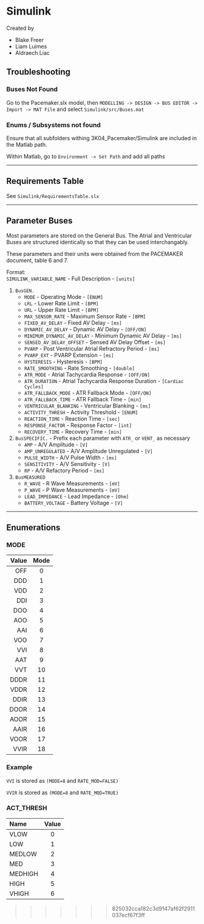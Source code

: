 # Simulink
Created by
- Blake Freer
- Liam Luimes
- Aldraech Liac 

## Troubleshooting
### Buses Not Found
Go to the Pacemaker.slx model, then `MODELLING -> DESIGN -> BUS EDITOR -> Import -> MAT File` and select `Simulink/src/Buses.mat`
### Enums / Subsystems not found
Ensure that all subfolders withing 3K04_Pacemaker/Simulink are included in the Matlab path.

Within Matlab, go to `Environment -> Set Path` and add all paths

---

## Requirements Table
See `Simulink/RequirementsTable.slx`

---

## Parameter Buses
Most parameters are stored on the General Bus. The Atrial and Ventricular Buses are structured identically so that they can be used interchangably.

These parameters and their units were obtained from the PACEMAKER document, table 6 and 7.

Format:\
`SIMULINK_VARIABLE_NAME` - Full Description - `[units]`

1. `BusGEN.`
    - `MODE` - Operating Mode - `[ENUM]`
    - `LRL` - Lower Rate Limit - `[BPM]`
    - `URL` - Upper Rate Limit - `[BPM]`
    - `MAX_SENSOR_RATE` - Maximum Sensor Rate - `[BPM]`
    - `FIXED_AV_DELAY` - Fixed AV Delay - `[ms]`
    - `DYNAMIC_AV_DELAY` - Dynamic AV Delay - `[OFF/ON]`
    - `MINIMUM_DYNAMIC_AV_DELAY` - Minimum Dynamic AV Delay - `[ms]` 
    - `SENSED_AV_DELAY_OFFSET` - Sensed AV Delay Offset - `[ms]`
    - `PVARP` - Post Ventricular Atrial Refractory Period - `[ms]`
    - `PVARP_EXT` - PVARP Extension - `[ms]`
    - `HYSTERESIS` - Hysteresis - `[BPM]`
    - `RATE_SMOOTHING` - Rate Smoothing - `[double]`
    - `ATR_MODE` - Atrial Tachycardia Response - `[OFF/ON]`
    - `ATR_DURATION` - Atrial Tachycardia Response Duration - `[Cardiac Cycles]`
    - `ATR_FALLBACK_MODE` - ATR Fallback Mode - `[OFF/ON]`
    - `ATR_FALLBACK_TIME` - ATR Fallback Time - `[min]`
    - `VENTRICULAR_BLANKING` - Ventricular Blanking - `[ms]`
    - `ACTIVITY_THRESH` - Activity Threshold - `[ENUM]`
    - `REACTION_TIME` - Reaction Time - `[sec]`
    - `RESPONSE_FACTOR` - Response Factor - `[int]`
    - `RECOVERY_TIME` - Recovery Time - `[min]`
2. `BusSPECIFIC.` - Prefix each parameter with `ATR_` or `VENT_` as necessary
    - `AMP` - A/V Amplitude - `[V]`
    - `AMP_UNREGULATED` - A/V Amplitude Unregulated - `[V]`
    - `PULSE_WIDTH` - A/V Pulse Width - `[ms]`
    - `SENSITIVITY` - A/V Sensitivity - `[V]`
    - `RP` - A/V Refactory Period - `[ms]`
3. `BusMEASURED`
    - `R_WAVE` - R Wave Measurements - `[mV]`
    - `P_WAVE` - P Wave Measurements - `[mV]`
    - `LEAD_IMPEDANCE` - Lead Impedance - `[Ohm]`
    - `BATTERY_VOLTAGE` - Battery Voltage - `[V]`
---
## Enumerations
### **MODE**
| Value | Mode |
|-----:|:----:|
| OFF | 0 |
| DDD | 1 |
| VDD | 2 |
| DDI | 3 |
| DOO | 4 |
| AOO | 5 |
| AAI | 6 |
| VOO | 7 |
| VVI | 8 |
| AAT | 9 |
| VVT | 10 |
| DDDR | 11 |
| VDDR | 12 |
| DDIR | 13 |
| DOOR | 14 |
| AOOR | 15 |
| AAIR | 16 |
| VOOR | 17 |
| VVIR | 18 |

### Example
`VVI` is stored as `(MODE=8` and `RATE_MOD=FALSE)`

`VVIR` is stored as `(MODE=8` and `RATE_MOD=TRUE)`

### **ACT_THRESH**
| Name | Value |
|:-----|:-----:|
|VLOW|0|
|LOW|1|
|MEDLOW|2|
|MED|3|
|MEDHIGH|4|
|HIGH|5|
|VHIGH|6|
>>>>>>> 825032cca182c3d9147af62f2911037ecf67f3ff
